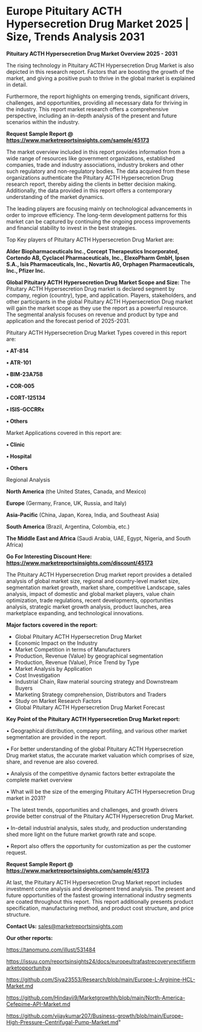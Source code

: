 # Europe Pituitary ACTH Hypersecretion Drug Market 2025 | Size, Trends Analysis 2031

<Strong> Pituitary ACTH Hypersecretion Drug Market Overview 2025 - 2031</strong>

The rising technology in Pituitary ACTH Hypersecretion Drug Market is also depicted in this research report. Factors that are boosting the growth of the market, and giving a positive push to thrive in the global market is explained in detail.

Furthermore, the report highlights on emerging trends, significant drivers, challenges, and opportunities, providing all necessary data for thriving in the industry. This report market research offers a comprehensive perspective, including an in-depth analysis of the present and future scenarios within the industry.

<strong>Request Sample Report @ <a href=https://www.marketreportsinsights.com/sample/45173>https://www.marketreportsinsights.com/sample/45173</a></strong>

The market overview included in this report provides information from a wide range of resources like government organizations, established companies, trade and industry associations, industry brokers and other such regulatory and non-regulatory bodies. The data acquired from these organizations authenticate the Pituitary ACTH Hypersecretion Drug research report, thereby aiding the clients in better decision making. Additionally, the data provided in this report offers a contemporary understanding of the market dynamics.

The leading players are focusing mainly on technological advancements in order to improve efficiency. The long-term development patterns for this market can be captured by continuing the ongoing process improvements and financial stability to invest in the best strategies.

Top Key players of Pituitary ACTH Hypersecretion Drug Market are:

<strong>Alder Biopharmaceuticals Inc., Corcept Therapeutics Incorporated, Cortendo AB, Cyclacel Pharmaceuticals, Inc., ElexoPharm GmbH, Ipsen S.A., Isis Pharmaceuticals, Inc., Novartis AG, Orphagen Pharmaceuticals, Inc., Pfizer Inc.</strong>

<strong><b>Global Pituitary ACTH Hypersecretion Drug Market Scope and Size:</b></strong>
The Pituitary ACTH Hypersecretion Drug market is declared segment by company, region (country), type, and application. Players, stakeholders, and other participants in the global Pituitary ACTH Hypersecretion Drug market will gain the market scope as they use the report as a powerful resource. The segmental analysis focuses on revenue and product by type and application and the forecast period of 2025-2031.

Pituitary ACTH Hypersecretion Drug Market Types covered in this report are:

<strong>•  AT-814

•  ATR-101

•  BIM-23A758

•  COR-005

•  CORT-125134

•  ISIS-GCCRRx

•  Others</strong>

Market Applications covered in this report are:

<strong>•  Clinic

•  Hospital

•  Others</strong> 

Regional Analysis

<strong>North America</strong> (the United States, Canada, and Mexico)

<strong>Europe</strong> (Germany, France, UK, Russia, and Italy)

<strong>Asia-Pacific</strong> (China, Japan, Korea, India, and Southeast Asia)

<strong>South America</strong> (Brazil, Argentina, Colombia, etc.)

<strong>The Middle East and Africa</strong> (Saudi Arabia, UAE, Egypt, Nigeria, and South Africa)

<strong>Go For Interesting Discount Here: <a href=https://www.marketreportsinsights.com/discount/45173>https://www.marketreportsinsights.com/discount/45173</a></strong>

The Pituitary ACTH Hypersecretion Drug market report provides a detailed analysis of global market size, regional and country-level market size, segmentation market growth, market share, competitive Landscape, sales analysis, impact of domestic and global market players, value chain optimization, trade regulations, recent developments, opportunities analysis, strategic market growth analysis, product launches, area marketplace expanding, and technological innovations.

<strong><b>Major factors covered in the report:</b></strong>
<ul>
  <li>Global Pituitary ACTH Hypersecretion Drug Market </li>
  <li>Economic Impact on the Industry</li>
  <li>Market Competition in terms of Manufacturers</li>
  <li>Production, Revenue (Value) by geographical segmentation</li>
  <li>Production, Revenue (Value), Price Trend by Type</li>
  <li>Market Analysis by Application</li>
  <li>Cost Investigation</li>
  <li>Industrial Chain, Raw material sourcing strategy and Downstream Buyers</li>
  <li>Marketing Strategy comprehension, Distributors and Traders</li>
  <li>Study on Market Research Factors</li>
  <li>Global Pituitary ACTH Hypersecretion Drug Market Forecast</li>
</ul>

<strong><b>Key Point of the Pituitary ACTH Hypersecretion Drug Market report:</b></strong>

• Geographical distribution, company profiling, and various other market segmentation are provided in the report.

• For better understanding of the global Pituitary ACTH Hypersecretion Drug market status, the accurate market valuation which comprises of size, share, and revenue are also covered.

• Analysis of the competitive dynamic factors better extrapolate the complete market overview

• What will be the size of the emerging Pituitary ACTH Hypersecretion Drug market in 2031?

• The latest trends, opportunities and challenges, and growth drivers provide better construal of the Pituitary ACTH Hypersecretion Drug Market.

• In-detail industrial analysis, sales study, and production understanding shed more light on the future market growth rate and scope.

• Report also offers the opportunity for customization as per the customer request.

<strong>Request Sample Report @ <a href=https://www.marketreportsinsights.com/sample/45173>https://www.marketreportsinsights.com/sample/45173</a></strong>

At last, the Pituitary ACTH Hypersecretion Drug Market report includes investment come analysis and development trend analysis. The present and future opportunities of the fastest growing international industry segments are coated throughout this report. This report additionally presents product specification, manufacturing method, and product cost structure, and price structure.

<strong>Contact Us:</strong>
sales@marketreportsinsights.com

<strong>Our other reports:</strong>

<a href=https://tanomuno.com/illust/531484>https://tanomuno.com/illust/531484</a>

<a href=https://issuu.com/reportsinsights24/docs/europeultrafastrecoveryrectifiermarketopportunitya>https://issuu.com/reportsinsights24/docs/europeultrafastrecoveryrectifiermarketopportunitya</a>

<a href=https://github.com/Siya23553/Research/blob/main/Europe-L-Arginine-HCL-Market.md>https://github.com/Siya23553/Research/blob/main/Europe-L-Arginine-HCL-Market.md</a>

<a href=https://github.com/Hindavii9/Marketgrowthh/blob/main/North-America-Cefepime-API-Market.md>https://github.com/Hindavii9/Marketgrowthh/blob/main/North-America-Cefepime-API-Market.md</a>

<a href=https://github.com/vijaykumar207/Business-growth/blob/main/Europe-High-Pressure-Centrifugal-Pump-Market.md>https://github.com/vijaykumar207/Business-growth/blob/main/Europe-High-Pressure-Centrifugal-Pump-Market.md</a>"
